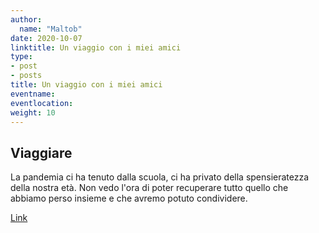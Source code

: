 ```yaml
---
author:
  name: "Maltob"
date: 2020-10-07
linktitle: Un viaggio con i miei amici
type:
- post
- posts
title: Un viaggio con i miei amici
eventname: 
eventlocation: 
weight: 10
---
```


## Viaggiare

La pandemia ci ha tenuto dalla scuola, ci ha privato della spensieratezza della nostra età.
Non vedo l'ora di poter recuperare tutto quello che abbiamo perso insieme e che avremo potuto condividere.

[Link](https://gohugo.io/)